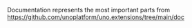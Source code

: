 Documentation represents the most important parts from https://github.com/unoplatform/uno.extensions/tree/main/doc
